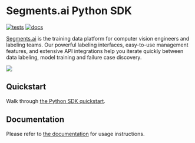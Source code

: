 # Segments.ai Python SDK

[![tests](https://github.com/segments-ai/segments-ai/actions/workflows/tests.yml/badge.svg?branch=feat/sdk-improvements)](https://github.com/segments-ai/segments-ai/actions)
[![docs](https://readthedocs.org/projects/segments-python-sdk/badge/?version=latest)](https://segments-python-sdk.readthedocs.io/en/latest/?badge=latest)

[Segments.ai](https://segments.ai/) is the training data platform for computer vision engineers and labeling teams. Our powerful labeling interfaces, easy-to-use management features, and extensive API integrations help you iterate quickly between data labeling, model training and failure case discovery.

![](assets/overview.png)

## Quickstart

Walk through [the Python SDK quickstart](https://docs.segments.ai/tutorials/python-sdk-quickstart).

## Documentation

Please refer to [the documentation](http://segments-python-sdk.rtfd.io/) for usage instructions.
